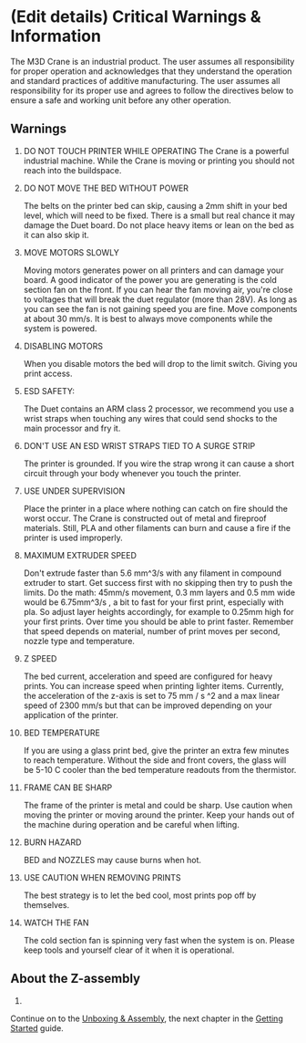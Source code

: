 # \(Edit details\) Critical Warnings & Information

The M3D Crane is an industrial product. The user assumes all responsibility for proper operation and acknowledges that they understand the operation and standard practices of additive manufacturing. The user assumes all responsibility for its proper use and agrees to follow the directives below to ensure a safe and working unit before any other operation.

## Warnings

1. DO NOT TOUCH PRINTER WHILE OPERATING The Crane is a powerful industrial machine. While the Crane is moving or printing you should not reach into the buildspace.
2. DO NOT MOVE THE BED WITHOUT POWER

   The belts on the printer bed can skip, causing a 2mm shift in your bed level, which will need to be fixed. There is a small but real chance it may damage the Duet board. Do not place heavy items or lean on the bed as it can also skip it.

3. MOVE MOTORS SLOWLY

   Moving motors generates power on all printers and can damage your board. A good indicator of the power you are generating is the cold section fan on the front. If you can hear the fan moving air, you're close to voltages that will break the duet regulator \(more than 28V\). As long as you can see the fan is not gaining speed you are fine. Move components at about 30 mm/s. It is best to always move components while the system is powered.

4. DISABLING MOTORS

   When you disable motors the bed will drop to the limit switch. Giving you print access.

5. ESD SAFETY:

   The Duet contains an ARM class 2 processor, we recommend you use a wrist straps when touching any wires that could send shocks to the main processor and fry it.

6. DON'T USE AN ESD WRIST STRAPS TIED TO A SURGE STRIP

   The printer is grounded. If you wire the strap wrong it can cause a short circuit through your body whenever you touch the printer.

7. USE UNDER SUPERVISION

   Place the printer in a place where nothing can catch on fire should the worst occur. The Crane is constructed out of metal and fireproof materials. Still, PLA and other filaments can burn and cause a fire if the printer is used improperly.

8. MAXIMUM EXTRUDER SPEED

   Don't extrude faster than 5.6 mm^3/s with any filament in compound extruder to start. Get success first with no skipping then try to push the limits. Do the math: 45mm/s movement, 0.3 mm layers and 0.5 mm wide would be 6.75mm^3/s , a bit to fast for your first print, especially with pla. So adjust layer heights accordingly, for example to 0.25mm high for your first prints. Over time you should be able to print faster. Remember that speed depends on material, number of print moves per second, nozzle type and temperature.

9. Z SPEED

   The bed current, acceleration and speed are configured for heavy prints. You can increase speed when printing lighter items. Currently, the acceleration of the z-axis is set to 75 mm / s ^2 and a max linear speed of 2300 mm/s but that can be improved depending on your application of the printer.

10. BED TEMPERATURE

    If you are using a glass print bed, give the printer an extra few minutes to reach temperature. Without the side and front covers, the glass will be 5-10 C cooler than the bed temperature readouts from the thermistor.

11. FRAME CAN BE SHARP

    The frame of the printer is metal and could be sharp. Use caution when moving the printer or moving around the printer. Keep your hands out of the machine during operation and be careful when lifting.

12. BURN HAZARD

    BED and NOZZLES may cause burns when hot.

13. USE CAUTION WHEN REMOVING PRINTS

    The best strategy is to let the bed cool, most prints pop off by themselves.

14. WATCH THE FAN

    The cold section fan is spinning very fast when the system is on. Please keep tools and yourself clear of it when it is operational.

## About the Z-assembly

1. 
Continue on to the [Unboxing & Assembly](https://m3d.gitbook.io/promega-docs/getting-started/unboxing-and-assembly), the next chapter in the [Getting Started](https://m3d.gitbook.io/promega-docs/getting-started) guide.

